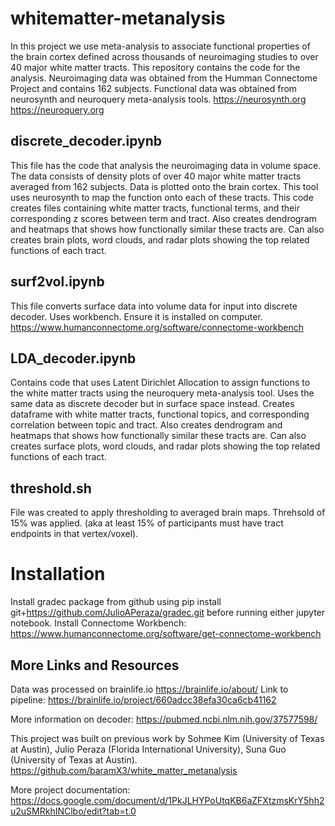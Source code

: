 # whitematter-metanalysis

In this project we use meta-analysis to associate functional properties of the brain cortex defined across thousands of neuroimaging studies to over 40 major white matter tracts. This repository contains the code for the analysis.
Neuroimaging data was obtained from the Humman Connectome Project and contains 162 subjects. Functional data was obtained from neurosynth and neuroquery meta-analysis tools. 
https://neurosynth.org
https://neuroquery.org

## discrete_decoder.ipynb
This file has the code that analysis the neuroimaging data in volume space. The data consists of density plots of over 40 major white matter tracts averaged from 162 subjects. Data is plotted onto the brain cortex. This tool uses neurosynth to map the function onto each of these tracts. This code creates files containing white matter tracts, functional terms, and their corresponding z scores between term and tract. Also creates dendrogram and heatmaps that shows how functionally similar these tracts are. Can also creates brain plots, word clouds, and radar plots showing the top related functions of each tract.

## surf2vol.ipynb
This file converts surface data into volume data for input into discrete decoder. Uses workbench. Ensure it is installed on computer.
https://www.humanconnectome.org/software/connectome-workbench

## LDA_decoder.ipynb
Contains code that uses Latent Dirichlet Allocation to assign functions to the white matter tracts using the neuroquery meta-analysis tool. Uses the same data as discrete decoder but in surface space instead. Creates dataframe with white matter tracts, functional topics, and corresponding correlation between topic and tract. Also creates dendrogram and heatmaps that shows how functionally similar these tracts are. Can also creates surface plots, word clouds, and radar plots showing the top related functions of each tract.

## threshold.sh
File was created to apply thresholding to averaged brain maps. Threhsold of 15% was applied. (aka at least 15% of participants must have tract endpoints in that vertex/voxel).

# Installation
Install gradec package from github using pip install git+https://github.com/JulioAPeraza/gradec.git before running either jupyter notebook.
Install Connectome Workbench: https://www.humanconnectome.org/software/get-connectome-workbench

## More Links and Resources
Data was processed on brainlife.io https://brainlife.io/about/
Link to pipeline: https://brainlife.io/project/660adcc38efa30ca6cb41162

More information on decoder: https://pubmed.ncbi.nlm.nih.gov/37577598/

This project was built on previous work by Sohmee Kim (University of Texas at Austin), Julio Peraza (Florida International University), Suna Guo (University of Texas at Austin).
https://github.com/baramX3/white_matter_metanalysis

More project documentation: https://docs.google.com/document/d/1PkJLHYPoUtqKB6aZFXtzmsKrY5hh2u2uSMRkhINClbo/edit?tab=t.0



